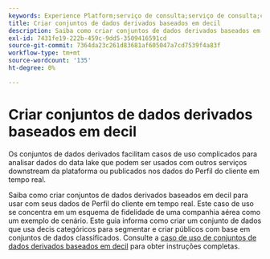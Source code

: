 ```yaml
---
keywords: Experience Platform;serviço de consulta;serviço de consulta;consulta;decis;conjuntos de dados derivados;
title: Criar conjuntos de dados derivados baseados em decil
description: Saiba como criar conjuntos de dados derivados baseados em decil para usar com seus dados de Perfil do cliente em tempo real com base em um esquema de fidelidade de linha aérea como exemplo.
exl-id: 7431fe19-222b-459c-9dd5-3509416591cd
source-git-commit: 7364da23c261d83681af605047a7cd7539f4a83f
workflow-type: tm+mt
source-wordcount: '135'
ht-degree: 0%

---
```


# Criar conjuntos de dados derivados baseados em decil

Os conjuntos de dados derivados facilitam casos de uso complicados para analisar dados do data lake que podem ser usados com outros serviços downstream da plataforma ou publicados nos dados do Perfil do cliente em tempo real.

Saiba como criar conjuntos de dados derivados baseados em decil para usar com seus dados de Perfil do cliente em tempo real. Este caso de uso se concentra em um esquema de fidelidade de uma companhia aérea como um exemplo de cenário. Este guia informa como criar um conjunto de dados que usa decis categóricos para segmentar e criar públicos com base em conjuntos de dados classificados. Consulte a [caso de uso de conjuntos de dados derivados baseados em decil](../../use-cases/deciles-use-case.md) para obter instruções completas.
